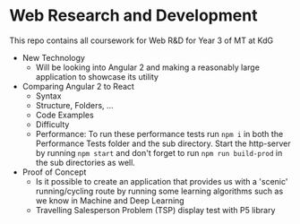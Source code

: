 # Web Research and Development

This repo contains all coursework for Web R&D for Year 3 of MT at KdG

- New Technology
    - Will be looking into Angular 2 and making a reasonably large application to showcase its utility
- Comparing Angular 2 to React
    - Syntax
    - Structure, Folders, ...
    - Code Examples
    - Difficulty
    - Performance: To run these performance tests run `npm i` in both the Performance Tests folder and the sub directory. Start the http-server by running `npm start` and don't forget to run `npm run build-prod` in the sub directories as well.
- Proof of Concept
    - Is it possible to create an application that provides us with a 'scenic' running/cycling route by running some learning algorithms such as we know in Machine and Deep Learning
    - Travelling Salesperson Problem (TSP) display test with P5 library

